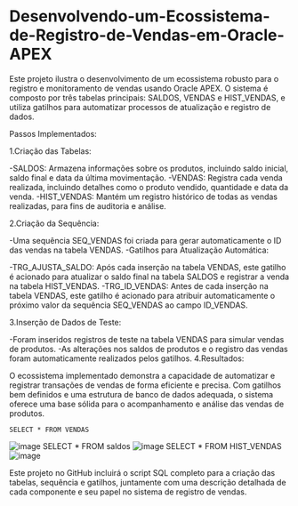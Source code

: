 # Desenvolvendo-um-Ecossistema-de-Registro-de-Vendas-em-Oracle-APEX
Este projeto ilustra o desenvolvimento de um ecossistema robusto para o registro e monitoramento de vendas usando Oracle APEX. O sistema é composto por três tabelas principais: SALDOS, VENDAS e HIST_VENDAS, e utiliza gatilhos para automatizar processos de atualização e registro de dados.


Passos Implementados:

1.Criação das Tabelas:

-SALDOS: Armazena informações sobre os produtos, incluindo saldo inicial, saldo final e data da última movimentação.
-VENDAS: Registra cada venda realizada, incluindo detalhes como o produto vendido, quantidade e data da venda.
-HIST_VENDAS: Mantém um registro histórico de todas as vendas realizadas, para fins de auditoria e análise.

2.Criação da Sequência:

-Uma sequência SEQ_VENDAS foi criada para gerar automaticamente o ID das vendas na tabela VENDAS.
-Gatilhos para Atualização Automática:

-TRG_AJUSTA_SALDO: Após cada inserção na tabela VENDAS, este gatilho é acionado para atualizar o saldo final na tabela SALDOS e registrar a venda na tabela HIST_VENDAS.
-TRG_ID_VENDAS: Antes de cada inserção na tabela VENDAS, este gatilho é acionado para atribuir automaticamente o próximo valor da sequência SEQ_VENDAS ao campo ID_VENDAS.

3.Inserção de Dados de Teste:

-Foram inseridos registros de teste na tabela VENDAS para simular vendas de produtos.
-As alterações nos saldos de produtos e o registro das vendas foram automaticamente realizados pelos gatilhos.
4.Resultados:

O ecossistema implementado demonstra a capacidade de automatizar e registrar transações de vendas de forma eficiente e precisa. Com gatilhos bem definidos e uma estrutura de banco de dados adequada, o sistema oferece uma base sólida para o acompanhamento e análise das vendas de produtos.


    SELECT * FROM VENDAS
![image](https://github.com/luciomotta/Desenvolvendo-um-Ecossistema-de-Registro-de-Vendas-em-Oracle-APEX/assets/83682095/6da1bafa-8123-4cfc-82a9-5190b7ad8beb)
    SELECT * FROM saldos
![image](https://github.com/luciomotta/Desenvolvendo-um-Ecossistema-de-Registro-de-Vendas-em-Oracle-APEX/assets/83682095/215d670d-fe05-4a01-84b6-9009270b503e)
    SELECT * FROM HIST_VENDAS
![image](https://github.com/luciomotta/Desenvolvendo-um-Ecossistema-de-Registro-de-Vendas-em-Oracle-APEX/assets/83682095/03c9402b-cc2d-402c-a723-02c92b43247b)


Este projeto no GitHub incluirá o script SQL completo para a criação das tabelas, sequência e gatilhos, juntamente com uma descrição detalhada de cada componente e seu papel no sistema de registro de vendas.

